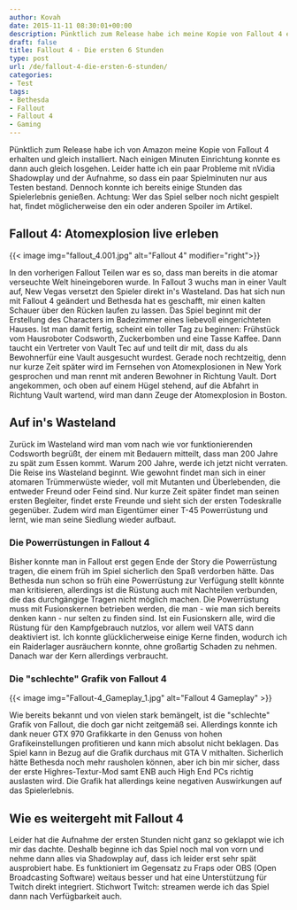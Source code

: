 ```yaml
---
author: Kovah
date: 2015-11-11 08:30:01+00:00
description: Pünktlich zum Release habe ich meine Kopie von Fallout 4 erhalten. Hier nun die Erfahrungen der ersten 6 Stunden im Spiel.
draft: false
title: Fallout 4 - Die ersten 6 Stunden
type: post
url: /de/fallout-4-die-ersten-6-stunden/
categories:
- Test
tags:
- Bethesda
- Fallout
- Fallout 4
- Gaming
---
```


Pünktlich zum Release habe ich von Amazon meine Kopie von Fallout 4 erhalten und gleich installiert. Nach einigen Minuten Einrichtung konnte es dann auch gleich losgehen. Leider hatte ich ein paar Probleme mit nVidia Shadowplay und der Aufnahme, so dass ein paar Spielminuten nur aus Testen bestand. Dennoch konnte ich bereits einige Stunden das Spielerlebnis genießen.
Achtung: Wer das Spiel selber noch nicht gespielt hat, findet möglicherweise den ein oder anderen Spoiler im Artikel.


## Fallout 4: Atomexplosion live erleben

{{< image img="fallout_4.001.jpg" alt="Fallout 4" modifier="right">}}

In den vorherigen Fallout Teilen war es so, dass man bereits in die atomar verseuchte Welt hineingeboren wurde. In Fallout 3 wuchs man in einer Vault auf, New Vegas versetzt den Spieler direkt in's Wasteland. Das hat sich nun mit Fallout 4 geändert und Bethesda hat es geschafft, mir einen kalten Schauer über den Rücken laufen zu lassen.
Das Spiel beginnt mit der Erstellung des Characters im Badezimmer eines liebevoll eingerichteten Hauses. Ist man damit fertig, scheint ein toller Tag zu beginnen: Frühstück vom Hausroboter Codsworth, Zuckerbomben und eine Tasse Kaffee. Dann taucht ein Vertreter von Vault Tec auf und teilt dir mit, dass du als Bewohnerfür eine Vault ausgesucht wurdest. Gerade noch rechtzeitig, denn nur kurze Zeit später wird im Fernsehen von Atomexplosionen in New York gesprochen und man rennt mit anderen Bewohner in Richtung Vault. Dort angekommen, och oben auf einem Hügel stehend, auf die Abfahrt in Richtung Vault wartend, wird man dann Zeuge der Atomexplosion in Boston.


## Auf in's Wasteland

Zurück im Wasteland wird man vom nach wie vor funktionierenden Codsworth begrüßt, der einem mit Bedauern mitteilt, dass man 200 Jahre zu spät zum Essen kommt. Warum 200 Jahre, werde ich jetzt nicht verraten. Die Reise ins Wasteland beginnt. Wie gewohnt findet man sich in einer atomaren Trümmerwüste wieder, voll mit Mutanten und Überlebenden, die entweder Freund oder Feind sind. Nur kurze Zeit später findet man seinen ersten Begleiter, findet erste Freunde und sieht sich der ersten Todeskralle gegenüber. Zudem wird man Eigentümer einer T-45 Powerrüstung und lernt, wie man seine Siedlung wieder aufbaut.


### Die Powerrüstungen in Fallout 4

Bisher konnte man in Fallout erst gegen Ende der Story die Powerrüstung tragen, die einem früh im Spiel sicherlich den Spaß verdorben hätte. Das Bethesda nun schon so früh eine Powerrüstung zur Verfügung stellt könnte man kritisieren, allerdings ist die Rüstung auch mit Nachteilen verbunden, die das durchgängige Tragen nicht möglich machen. Die Powerrüstung muss mit Fusionskernen betrieben werden, die man - wie man sich bereits denken kann - nur selten zu finden sind. Ist ein Fusionskern alle, wird die Rüstung für den Kampfgebrauch nutzlos, vor allem weil VATS dann deaktiviert ist. Ich konnte glücklicherweise einige Kerne finden, wodurch ich ein Raiderlager ausräuchern konnte, ohne großartig Schaden zu nehmen. Danach war der Kern allerdings verbraucht.


### Die "schlechte" Grafik von Fallout 4

{{< image img="Fallout-4_Gameplay_1.jpg" alt="Fallout 4 Gameplay" >}}

Wie bereits bekannt und von vielen stark bemängelt, ist die "schlechte" Grafik von Fallout, die doch gar nicht zeitgemäß sei. Allerdings konnte ich dank neuer GTX 970 Grafikkarte in den Genuss von hohen Grafikeinstellungen profitieren und kann mich absolut nicht beklagen. Das Spiel kann in Bezug auf die Grafik durchaus mit GTA V mithalten. Sicherlich hätte Bethesda noch mehr rausholen können, aber ich bin mir sicher, dass der erste Highres-Textur-Mod samt ENB auch High End PCs richtig auslasten wird. Die Grafik hat allerdings keine negativen Auswirkungen auf das Spielerlebnis.


## Wie es weitergeht mit Fallout 4

Leider hat die Aufnahme der ersten Stunden nicht ganz so geklappt wie ich mir das dachte. Deshalb beginne ich das Spiel noch mal von vorn und nehme dann alles via Shadowplay auf, dass ich leider erst sehr spät ausprobiert habe. Es funktioniert im Gegensatz zu Fraps oder OBS (Open Broadcasting Software) weitaus besser und hat eine Unterstützung für Twitch direkt integriert. Stichwort Twitch: streamen werde ich das Spiel dann nach Verfügbarkeit auch.
